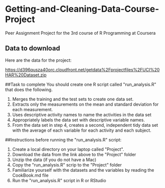 Getting-and-Cleaning-Data-Course-Project
========================================

Peer Assignment Project for the 3rd course of R Programming at Coursera

## Data to download
Here are the data for the project: 

https://d396qusza40orc.cloudfront.net/getdata%2Fprojectfiles%2FUCI%20HAR%20Dataset.zip 

##Task to complete
You should create one R script called "run_analysis.R" that does the following. 
1) Merges the training and the test sets to create one data set.
2) Extracts only the measurements on the mean and standard deviation for each measurement. 
3) Uses descriptive activity names to name the activities in the data set
4) Appropriately labels the data set with descriptive variable names. 
5) From the data set in step 4, creates a second, independent tidy data set with the average of each variable for each activity and each subject.

##Instructions before running the "run_analysis.R" script:
1) Create a local directory on your laptop called "Project".
2) Download the data from the link above to the "Project" folder
3) Unzip the data (if you do not have a Mac)
4) Copy the "run_analysis.R" scrip to the "Project" folder
5) Familiarize yourself with the datasets and the variables by reading the CookBook.md file
6) Run the "run_analysis.R" script in R or RStudio


